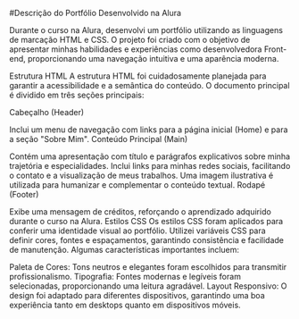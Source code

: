 #Descrição do Portfólio Desenvolvido na Alura

Durante o curso na Alura, desenvolvi um portfólio utilizando as linguagens de marcação HTML e CSS. O projeto foi criado com o objetivo de apresentar minhas habilidades e experiências como desenvolvedora Front-end, proporcionando uma navegação intuitiva e uma aparência moderna.

Estrutura HTML
A estrutura HTML foi cuidadosamente planejada para garantir a acessibilidade e a semântica do conteúdo. O documento principal é dividido em três seções principais:

Cabeçalho (Header)

Inclui um menu de navegação com links para a página inicial (Home) e para a seção "Sobre Mim".
Conteúdo Principal (Main)

Contém uma apresentação com título e parágrafos explicativos sobre minha trajetória e especialidades.
Inclui links para minhas redes sociais, facilitando o contato e a visualização de meus trabalhos.
Uma imagem ilustrativa é utilizada para humanizar e complementar o conteúdo textual.
Rodapé (Footer)

Exibe uma mensagem de créditos, reforçando o aprendizado adquirido durante o curso na Alura.
Estilos CSS
Os estilos CSS foram aplicados para conferir uma identidade visual ao portfólio. Utilizei variáveis CSS para definir cores, fontes e espaçamentos, garantindo consistência e facilidade de manutenção. Algumas características importantes incluem:

Paleta de Cores: Tons neutros e elegantes foram escolhidos para transmitir profissionalismo.
Tipografia: Fontes modernas e legíveis foram selecionadas, proporcionando uma leitura agradável.
Layout Responsivo: O design foi adaptado para diferentes dispositivos, garantindo uma boa experiência tanto em desktops quanto em dispositivos móveis.
